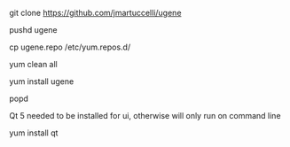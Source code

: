 git clone https://github.com/jmartuccelli/ugene

pushd ugene

cp ugene.repo /etc/yum.repos.d/

yum clean all

yum install ugene

popd

Qt 5 needed to be installed for ui, otherwise will only run on command line

yum install qt

